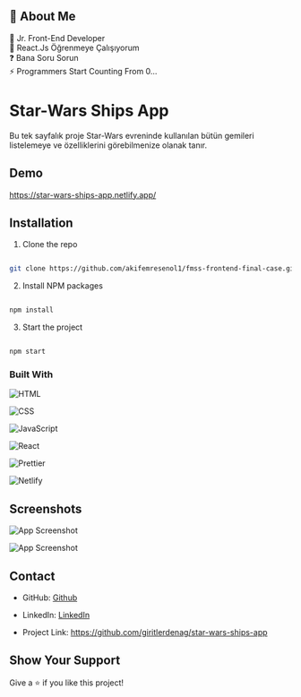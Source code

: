 
## 🚀 About Me
🌟 Jr. Front-End Developer<br>🌱 React.Js Öğrenmeye Çalışıyorum<br>❓ Bana Soru Sorun<br>⚡ Programmers Start Counting From 0…


# Star-Wars Ships App 

Bu tek sayfalık proje Star-Wars evreninde kullanılan bütün gemileri listelemeye ve özelliklerini görebilmenize olanak tanır. 


## Demo

https://star-wars-ships-app.netlify.app/


## Installation

1. Clone the repo

```sh

git clone https://github.com/akifemresenol1/fmss-frontend-final-case.git

```

2. Install NPM packages

```sh

npm install

```

3. Start the project

```sh

npm start

```


### Built With  

![HTML](https://img.shields.io/badge/HTML-239120?style=for-the-badge&logo=html5&logoColor=#e34c26)

![CSS](https://img.shields.io/badge/CSS-239120?&style=for-the-badge&logo=css3&logoColor=#264de4)

![JavaScript](https://img.shields.io/badge/javascript-%23323330.svg?style=for-the-badge&logo=javascript&logoColor=%23F7DF1E)

![React](https://img.shields.io/badge/react-%2320232a.svg?style=for-the-badge&logo=react&logoColor=%2361DAFB)

![Prettier](https://img.shields.io/badge/prettier-1A2C34?style=for-the-badge&logo=prettier&logoColor=F7BA3E)

![Netlify](https://img.shields.io/badge/netlify-%23000000.svg?style=for-the-badge&logo=netlify&logoColor=#00C7B7)


## Screenshots

![App Screenshot](https://ik.imagekit.io/giritlerdenag/ScreenShot.png?updatedAt=1684661896106)

![App Screenshot](https://ik.imagekit.io/giritlerdenag/ScreenShot2.png?updatedAt=1684661982792)


## Contact

- GitHub: [Github](https://github.com/giritlerdenag  'my github profile')

- LinkedIn: [LinkedIn](https://www.linkedin.com/in/giritlerdenag/) 

- Project Link: https://github.com/giritlerdenag/star-wars-ships-app


## Show Your Support

Give a ⭐️ if you like this project!